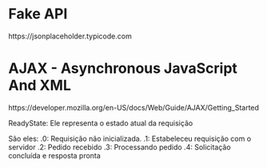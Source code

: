 <h1>Fake API</h1>
https://jsonplaceholder.typicode.com

<h1>AJAX - Asynchronous JavaScript And XML</h1>
https://developer.mozilla.org/en-US/docs/Web/Guide/AJAX/Getting_Started

ReadyState:
Ele representa o estado atual da requisição

São eles:
.0: Requisição não inicializada.
.1: Estabeleceu requisição com o servidor
.2: Pedido recebido
.3: Processando pedido
.4: Solicitação concluída e resposta pronta
